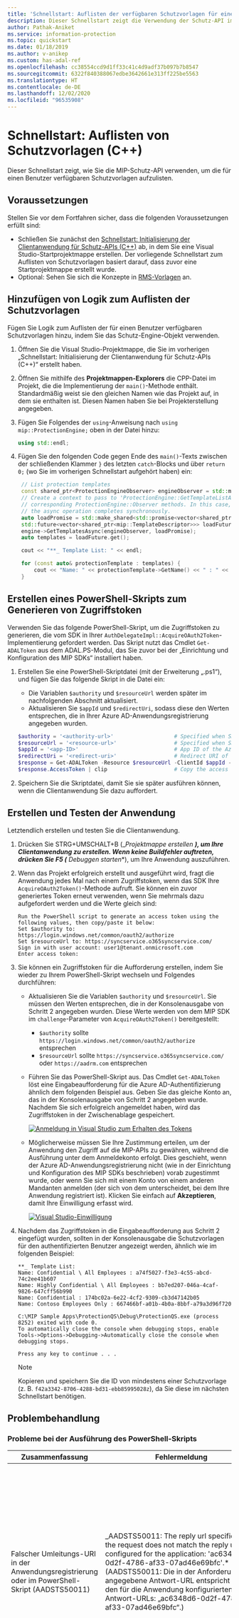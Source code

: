 ```yaml
---
title: 'Schnellstart: Auflisten der verfügbaren Schutzvorlagen für einen authentifizierten Benutzer in einem Microsoft Information Protection-Mandanten (MIP) mit dem MIP SDK für C++'
description: Dieser Schnellstart zeigt die Verwendung der Schutz-API im Microsoft Information Protection SDK für C++, um die für einen Benutzer verfügbaren Schutzvorlagen aufzulisten (C++).
author: Pathak-Aniket
ms.service: information-protection
ms.topic: quickstart
ms.date: 01/18/2019
ms.author: v-anikep
ms.custom: has-adal-ref
ms.openlocfilehash: cc38554ccd9d1ff33c41c4d9adf37b097b7b8547
ms.sourcegitcommit: 6322f840388067edbe3642661e313ff225be5563
ms.translationtype: HT
ms.contentlocale: de-DE
ms.lasthandoff: 12/02/2020
ms.locfileid: "96535908"
---
```

# <a name="quickstart-list-protection-templates-c"></a>Schnellstart: Auflisten von Schutzvorlagen (C++)

Dieser Schnellstart zeigt, wie Sie die MIP-Schutz-API verwenden, um die für einen Benutzer verfügbaren Schutzvorlagen aufzulisten.

## <a name="prerequisites"></a>Voraussetzungen

Stellen Sie vor dem Fortfahren sicher, dass die folgenden Voraussetzungen erfüllt sind:

- Schließen Sie zunächst den [Schnellstart: Initialisierung der Clientanwendung für Schutz-APIs (C++)](quick-protection-app-initialization-cpp.md) ab, in dem Sie eine Visual Studio-Startprojektmappe erstellen. Der vorliegende Schnellstart zum Auflisten von Schutzvorlagen basiert darauf, dass zuvor eine Startprojektmappe erstellt wurde.
- Optional: Sehen Sie sich die Konzepte in [RMS-Vorlagen](/azure/information-protection/configure-policy-templates) an.

## <a name="add-logic-to-list-the-protection-templates"></a>Hinzufügen von Logik zum Auflisten der Schutzvorlagen

Fügen Sie Logik zum Auflisten der für einen Benutzer verfügbaren Schutzvorlagen hinzu, indem Sie das Schutz-Engine-Objekt verwenden.

1. Öffnen Sie die Visual Studio-Projektmappe, die Sie im vorherigen „Schnellstart: Initialisierung der Clientanwendung für Schutz-APIs (C++)“ erstellt haben.

2. Öffnen Sie mithilfe des **Projektmappen-Explorers** die CPP-Datei im Projekt, die die Implementierung der `main()`-Methode enthält. Standardmäßig weist sie den gleichen Namen wie das Projekt auf, in dem sie enthalten ist. Diesen Namen haben Sie bei Projekterstellung angegeben.

3. Fügen Sie Folgendes der `using`-Anweisung nach `using mip::ProtectionEngine;` oben in der Datei hinzu:

   ```cpp
   using std::endl;
   ```

4. Fügen Sie den folgenden Code gegen Ende des `main()`-Texts zwischen der schließenden Klammer `}` des letzten `catch`-Blocks und über `return 0;` (wo Sie im vorherigen Schnellstart aufgehört haben) ein:

   ```cpp
    // List protection templates
    const shared_ptr<ProtectionEngineObserver> engineObserver = std::make_shared<ProtectionEngineObserver>();
    // Create a context to pass to 'ProtectionEngine::GetTemplateListAsync'. That context will be forwarded to the
    // corresponding ProtectionEngine::Observer methods. In this case, we use promises/futures as a simple way to detect
    // the async operation completes synchronously.
    auto loadPromise = std::make_shared<std::promise<vector<shared_ptr<mip::TemplateDescriptor>>>>();
    std::future<vector<shared_ptr<mip::TemplateDescriptor>>> loadFuture = loadPromise->get_future();
    engine->GetTemplatesAsync(engineObserver, loadPromise);
    auto templates = loadFuture.get();

    cout << "**_ Template List: " << endl;

    for (const auto& protectionTemplate : templates) {
        cout << "Name: " << protectionTemplate->GetName() << " : " << protectionTemplate->GetId() << endl;
    }

   ```

## <a name="create-a-powershell-script-to-generate-access-tokens"></a>Erstellen eines PowerShell-Skripts zum Generieren von Zugriffstoken

Verwenden Sie das folgende PowerShell-Skript, um die Zugriffstoken zu generieren, die vom SDK in Ihrer `AuthDelegateImpl::AcquireOAuth2Token`-Implementierung gefordert werden. Das Skript nutzt das Cmdlet `Get-ADALToken` aus dem ADAL.PS-Modul, das Sie zuvor bei der „Einrichtung und Konfiguration des MIP SDKs“ installiert haben.

1. Erstellen Sie eine PowerShell-Skriptdatei (mit der Erweiterung „.ps1“), und fügen Sie das folgende Skript in die Datei ein:

   - Die Variablen `$authority` und `$resourceUrl` werden später im nachfolgenden Abschnitt aktualisiert.
   - Aktualisieren Sie `$appId` und `$redirectUri`, sodass diese den Werten entsprechen, die in Ihrer Azure AD-Anwendungsregistrierung angegeben wurden.

   ```powershell
   $authority = '<authority-url>'                   # Specified when SDK calls AcquireOAuth2Token()
   $resourceUrl = '<resource-url>'                  # Specified when SDK calls AcquireOAuth2Token()
   $appId = '<app-ID>'                              # App ID of the Azure AD app registration
   $redirectUri = '<redirect-uri>'                  # Redirect URI of the Azure AD app registration
   $response = Get-ADALToken -Resource $resourceUrl -ClientId $appId -RedirectUri $redirectUri -Authority $authority -PromptBehavior:RefreshSession
   $response.AccessToken | clip                     # Copy the access token text to the clipboard
   ```

2. Speichern Sie die Skriptdatei, damit Sie sie später ausführen können, wenn die Clientanwendung Sie dazu auffordert.

## <a name="build-and-test-the-application"></a>Erstellen und Testen der Anwendung

Letztendlich erstellen und testen Sie die Clientanwendung.

1. Drücken Sie STRG+UMSCHALT+B (_*Projektmappe erstellen **), um Ihre Clientanwendung zu erstellen. Wenn keine Buildfehler auftreten, drücken Sie F5 (** Debuggen starten**), um Ihre Anwendung auszuführen.

2. Wenn das Projekt erfolgreich erstellt und ausgeführt wird, fragt die Anwendung jedes Mal nach einem Zugriffstoken, wenn das SDK Ihre `AcquireOAuth2Token()`-Methode aufruft. Sie können ein zuvor generiertes Token erneut verwenden, wenn Sie mehrmals dazu aufgefordert werden und die Werte gleich sind:

   ```console
   Run the PowerShell script to generate an access token using the following values, then copy/paste it below:
   Set $authority to: https://login.windows.net/common/oauth2/authorize
   Set $resourceUrl to: https://syncservice.o365syncservice.com/
   Sign in with user account: user1@tenant.onmicrosoft.com
   Enter access token:
   ```

3. Sie können ein Zugriffstoken für die Aufforderung erstellen, indem Sie wieder zu Ihrem PowerShell-Skript wechseln und Folgendes durchführen:

   - Aktualisieren Sie die Variablen `$authority` und `$resourceUrl`. Sie müssen den Werten entsprechen, die in der Konsolenausgabe von Schritt 2 angegeben wurden. Diese Werte werden von dem MIP SDK im `challenge`-Parameter von `AcquireOAuth2Token()` bereitgestellt:
     - `$authority` sollte `https://login.windows.net/common/oauth2/authorize` entsprechen
     - `$resourceUrl` sollte `https://syncservice.o365syncservice.com/` oder `https://aadrm.com` entsprechen
   - Führen Sie das PowerShell-Skript aus. Das Cmdlet `Get-ADALToken` löst eine Eingabeaufforderung für die Azure AD-Authentifizierung ähnlich dem folgenden Beispiel aus. Geben Sie das gleiche Konto an, das in der Konsolenausgabe von Schritt 2 angegeben wurde. Nachdem Sie sich erfolgreich angemeldet haben, wird das Zugriffstoken in der Zwischenablage gespeichert.

     [![Anmeldung in Visual Studio zum Erhalten des Tokens](media/quick-file-list-labels-cpp/acquire-token-sign-in.png)](media/quick-file-list-labels-cpp/acquire-token-sign-in.png#lightbox)

   - Möglicherweise müssen Sie Ihre Zustimmung erteilen, um der Anwendung den Zugriff auf die MIP-APIs zu gewähren, während die Ausführung unter dem Anmeldekonto erfolgt. Dies geschieht, wenn der Azure AD-Anwendungsregistrierung nicht (wie in der Einrichtung und Konfiguration des MIP SDKs beschrieben) vorab zugestimmt wurde, oder wenn Sie sich mit einem Konto von einem anderen Mandanten anmelden (der sich von dem unterscheidet, bei dem Ihre Anwendung registriert ist). Klicken Sie einfach auf **Akzeptieren**, damit Ihre Einwilligung erfasst wird.

     [![Visual Studio-Einwilligung](media/quick-file-list-labels-cpp/acquire-token-sign-in-consent.png)](media/quick-file-list-labels-cpp/acquire-token-sign-in-consent.png#lightbox)

4. Nachdem das Zugriffstoken in die Eingabeaufforderung aus Schritt 2 eingefügt wurden, sollten in der Konsolenausgabe die Schutzvorlagen für den authentifizierten Benutzer angezeigt werden, ähnlich wie im folgenden Beispiel:

   ```console
   **_ Template List:
   Name: Confidential \ All Employees : a74f5027-f3e3-4c55-abcd-74c2ee41b607
   Name: Highly Confidential \ All Employees : bb7ed207-046a-4caf-9826-647cff56b990
   Name: Confidential : 174bc02a-6e22-4cf2-9309-cb3d47142b05
   Name: Contoso Employees Only : 667466bf-a01b-4b0a-8bbf-a79a3d96f720

   C:\MIP Sample Apps\ProtectionQS\Debug\ProtectionQS.exe (process 8252) exited with code 0.
   To automatically close the console when debugging stops, enable Tools->Options->Debugging->Automatically close the console when debugging stops.

   Press any key to continue . . .
   ```

   > [!NOTE]
   > Kopieren und speichern Sie die ID von mindestens einer Schutzvorlage (z. B. `f42a3342-8706-4288-bd31-ebb85995028z`), da Sie diese im nächsten Schnellstart benötigen.

## <a name="troubleshooting"></a>Problembehandlung

### <a name="problems-during-execution-of-powershell-script"></a>Probleme bei der Ausführung des PowerShell-Skripts

| Zusammenfassung | Fehlermeldung | Lösung |
|---------|---------------|----------|
| Falscher Umleitungs-URI in der Anwendungsregistrierung oder im PowerShell-Skript (AADSTS50011) |_AADSTS50011: The reply url specified in the request does not match the reply urls configured for the application: 'ac6348d6-0d2f-4786-af33-07ad46e69bfc'.* (AADSTS50011: Die in der Anforderung angegebene Antwort-URL entspricht nicht den für die Anwendung konfigurierten Antwort-URLs: „ac6348d6-0d2f-4786-af33-07ad46e69bfc“.) | Überprüfen Sie den verwendeten Umleitungs-URI, indem Sie einen der folgenden Schritte ausführen:<br><br><li>Aktualisieren Sie den Umleitungs-URI in der Azure AD-Anwendungskonfiguration, sodass er mit Ihrem PowerShell-Skript übereinstimmt. Überprüfen Sie anhand des Artikels zur [Einrichtung und Konfiguration des MIP SDKs](setup-configure-mip.md#register-a-client-application-with-azure-active-directory), ob Sie den Umleitungs-URI ordnungsgemäß konfiguriert haben.<br><li>Aktualisieren Sie die `redirectUri`-Variable in Ihrem PowerShell-Skript entsprechend Ihrer Anwendungsregistrierung. |
| Falsches Anmeldekonto (AADSTS50020) | *AADSTS50020: User account 'user@domain.com' from identity provider 'https://sts.windows.net/72f988bl-86f1-41af-91ab-2d7cd011db47/ ' does not exist in tenant 'Organization name' and cannot access the application '0edbblll-8773-44de-b87c-b8c6276d41eb' in that tenant.* (Das Benutzerkonto „user@domain.com“ vom Identitätsanbieter „https://sts.windows.net/72f988bl-86f1-41af-91ab-2d7cd011db47/“ ist im Mandanten „Name der Organisation“ nicht vorhanden und kann in diesem Mandanten nicht auf die Anwendung „0edbblll-8773-44de-b87c-b8c6276d41eb“ zugreifen.) | Führen Sie einen der folgenden Schritte aus:<br><br><li>Führen Sie das PowerShell-Skript erneut aus, aber achten Sie darauf, ein Konto vom gleichen Mandanten zu verwenden, bei dem Ihre Azure AD-Anwendung registriert ist.<br><li>Wenn Ihr Anmeldekonto richtig war, ist Ihre PowerShell-Hostsitzung möglicherweise unter einem anderen Konto authentifiziert. Beenden Sie in diesem Fall den Skripthost, und öffnen Sie ihn erneut. Versuchen Sie dann erneut, das Skript auszuführen.<br><li>Wenn Sie diesen Schnellstart mit einer Web-App (anstelle einer nativen App) durchführen und sich mit einem Konto von einem anderen Mandanten anmelden müssen, stellen Sie sicher, dass Ihre Azure AD-Anwendungsregistrierung für die Verwendung mehrerer Mandanten aktiviert ist. Dies können Sie überprüfen, indem Sie das Feature „Manifest bearbeiten“ in der Anwendungsregistrierung verwenden und sicherstellen, dass `"availableToOtherTenants": true,` angegeben wird. |
| Falsche Berechtigungen in der Anwendungsregistrierung (AADSTS65005) | *AADSTS65005: Invalid resource. The client has requested access to a resource, which is not listed in the requested permissions in the client's application registration. Client app ID: 0edbblll-8773-44de-b87c-b8c6276d41eb. Resource value from request: https://syncservice.o365syncservice.com/. Resource app ID: 870c4f2e-85b6-4d43-bdda-6ed9a579b725. List of valid resources from app registration: 00000002-0000-0000-c000-000000000000.* (Ungültige Ressource. Der Client hat den Zugriff auf eine Ressource angefordert, die in den angeforderten Berechtigungen in der Anwendungsregistrierung des Clients nicht aufgeführt ist. Client-App-ID: „0edbblll-8773-44de-b87c-b8c6276d41eb“. Ressourcenwert aus der Anforderung: „https://syncservice.o365syncservice.com/“. Ressourcen-App-ID: „870c4f2e-85b6-4d43-bdda-6ed9a579b725.“. Liste der gültigen Ressourcen aus der Anwendungsregistrierung: „00000002-0000-0000-c000-000000000000“.) | Aktualisieren Sie die Berechtigungsanforderungen in der Azure AD-Anwendungskonfiguration. Überprüfen Sie anhand des Artikels zur [Einrichtung und Konfiguration des MIP SDKs](setup-configure-mip.md#register-a-client-application-with-azure-active-directory), ob Sie die Berechtigungsanforderungen in Ihrer Anwendungsregistrierung ordnungsgemäß konfiguriert haben. |

### <a name="problems-during-execution-of-c-application"></a>Probleme bei der Ausführung der C++-Anwendung

| Zusammenfassung | Fehlermeldung | Lösung |
|---------|---------------|----------|
| Ungültiges Zugriffstoken | *An exception occurred... is the access token incorrect/expired?<br> (Ein Fehler ist aufgetreten. Das Zugriffstoken ist möglicherweise falsch oder abgelaufen.)<br>Failed API call: profile_add_engine_async Failed with: [class mip::PolicySyncException] Failed acquiring policy, Request failed with http status code: 401, x-ms-diagnostics: [2000001;reason="OAuth token submitted with the request cannot be parsed.";error_category="invalid_token"], correlationId:[35bc0023-3727-4eff-8062-000006d5d672]'<br> (Fehlerhafter API-Aufruf: profile_add_engine_async Fehler: [class mip::PolicySyncException] Fehler beim Abrufen der Richtlinie, Anforderung fehlgeschlagen – HTTP-Statuscode: 401, x-ms-diagnostics: [2000001;reason="Das mit der Anforderung übermittelte OAuth-Token kann nicht analysiert werden.";error_category="invalid_token"], correlationId:[35bc0023-3727-4eff-8062-000006d5d672])<br>C:\VSProjects\MipDev\Quickstarts\AppInitialization\x64\Debug\AppInitialization.exe (process 29924) exited with code 0.<br> (Die Ausführung von „C:\VSProjects\MipDev\Quickstarts\AppInitialization\x64\Debug\AppInitialization.exe“ (Prozess 29924) wurde mit dem Code 0 beendet.)<br>Press any key to close this window . . .* (Drücken Sie eine beliebige Taste, um dieses Fenster zu schließen.) | Wenn Ihr Projekt erfolgreich erstellt wird und dennoch eine Ausgabe ähnlich der linken angezeigt wird, enthält Ihre `AcquireOAuth2Token()`-Methode wahrscheinlich ein ungültiges oder abgelaufenes Token. Wechseln Sie wieder zu [Erstellen eines PowerShell-Skripts zum Generieren von Zugriffstoken](#create-a-powershell-script-to-generate-access-tokens), generieren Sie das Zugriffstoken neu, aktualisieren Sie `AcquireOAuth2Token()` erneut, und führen Sie die Erstellung und die Tests erneut durch. Sie können das Token und dessen Ansprüche auch untersuchen und überprüfen, indem Sie die einseitige Webanwendung [jwt.ms](https://jwt.ms/) verwenden. |

## <a name="next-steps"></a>Nächste Schritte

Nachdem Sie nun erfahren haben, wie Sie die für einen authentifizierten Benutzer verfügbaren Schutzvorlagen auflisten können, bearbeiten Sie den nächsten Schnellstart:

> [!div class="nextstepaction"]
> [Verschlüsseln und Entschlüsseln von Text](quick-protection-encrypt-decrypt text-cpp.md)